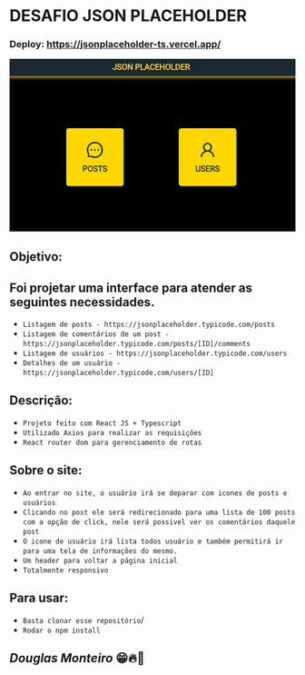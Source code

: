 # DESAFIO JSON PLACEHOLDER

### Deploy: https://jsonplaceholder-ts.vercel.app/

 <p align="center">
     <img src="src/assets/home-preview.png">
 </p>

## Objetivo:

## Foi projetar uma interface para atender as seguintes necessidades.

- `Listagem de posts - https://jsonplaceholder.typicode.com/posts`
- `Listagem de comentários de um post - https://jsonplaceholder.typicode.com/posts/[ID]/comments`
- `Listagem de usuários - https://jsonplaceholder.typicode.com/users`
- `Detalhes de um usuário - https://jsonplaceholder.typicode.com/users/[ID] `

## Descrição:

- `Projeto feito com React JS + Typescript`
- `Utilizado Axios para realizar as requisições`
- `React router dom para gerenciamento de rotas`

## Sobre o site:

- `Ao entrar no site, o usuário irá se deparar com icones de posts e usuários`
- `Clicando no post ele será redirecionado para uma lista de 100 posts com a opção de click, nele será possivel ver os comentários daquele post`
- `O icone de usuário irá lista todos usuário e também permitirá ir para uma tela de informações do mesmo.`
- `Um header para voltar a página inicial`
- `Totalmente responsivo`

## Para usar:

- `Basta clonar esse repositório`/
- `Rodar o npm install`

## <i>Douglas Monteiro</i> 😁🔥🚀
